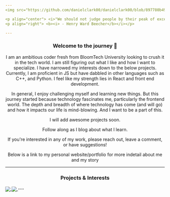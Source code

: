 ```yaml
---
<img src="https://github.com/danielclark00/danielclark00/blob/897780b49d6471b9f78586a6011b93e15813f0be/header.gif" width="1000" height="250" />

<p align="center"> <i>"We should not judge people by their peak of excellence; but by the distance they have traveled from the point where they started."</i></p>
<p align="right"> <b><i> - Henry Ward Beecher</b></i></p>

---
```

<h3 align="center"><b> Welcome to the journey  👋</b></h3>

<p align="center"> I am an ambitious coder fresh from BloomTech University looking to crush it in the tech world. I am still figuring out what I like and how I want to specialize. I have narrowed my interests down to the below projects. Currently, I am proficient in JS but have dabbled in other languages such as C++, and Python. I feel like my strength lies in React and front end development. </p>

<p align="center"> In general, I enjoy challenging myself and learning new things. But this journey started because technology fascinates me, particularly the frontend world. The depth and breadth of where technology has come (and will go) and how it impacts our life is mind-blowing. And I want to be a part of this. </p>

<p align="center"> I will add awesome projects soon. </p>

<p align="center"> Follow along as I blog about what I learn. </p>

<p align="center"> If you're interested in any of my work, please reach out, leave a comment, or have suggestions! </p>

<p align="center"> Below is a link to my personal website/portfolio for more indetail about me and my story</p>
<a href="https://austinsportfolio.tech/"></a>


---
<h3 align="center"<b> Projects & Interests </b></h3>

<a href="https://github.com/ClickAimbot/meap_prep">
  <img align="center" src="https://github-readme-stats.vercel.app/api/pin/?username=ClickAimbot&repo=meap_prep&theme=github_dark" />
</a>

<a href="https://github.com/ClickAimbot/web-sprint-challenge-adding-data-persistence">
  <img align="center" src="https://github-readme-stats.vercel.app/api/pin/?username=ClickAimbot&repo=web-sprint-challenge-adding-data-persistence&theme=github_dark" />
</a>
---
<!--

